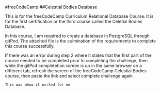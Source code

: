 #freeCodeCamp
##Celestial Bodies Database

This is for the freeCodeCamp Curriculum Relational Database Course.
It is for the first certification or the third course called the Celetial Bodies Database.

In this course, I am required to create a database in PostgreSQL through gitPod.
The attached file is the culmination of the requirements to complete this course successfully.

If there was an error during step 2 where it states that the first part of the course needed to be completed
  prior to completing the challenge, then while the gitPod completetion screen is up in the same browser on a different tab,
  refresh the screen of the freeCodeCamp Celestial Bodies course, then paste the link and select complete challenge again.
```
This was mhow it worked for me
```
